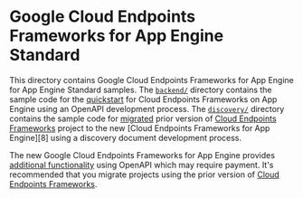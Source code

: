 # Google Cloud Endpoints Frameworks for App Engine Standard

This directory contains Google Cloud Endpoints Frameworks for App Engine for
App Engine Standard samples. The [`backend/`](backend/) directory contains the
sample code for the [quickstart][4] for Cloud Endpoints Frameworks on App Engine
using an OpenAPI development process. The [`discovery/`](discovery/) directory
contains the sample code for [migrated][2] prior version of [Cloud Endpoints
Frameworks][1] project to the new [Cloud Endpoints Frameworks for App Engine][8]
using a discovery document development process.

The new Google Cloud Endpoints Frameworks for App Engine provides
[additional functionality][3] using OpenAPI which may require payment.
It's recommended that you migrate projects using the prior version of [Cloud Endpoints Frameworks][1].


[1]: https://cloud.google.com/appengine/docs/java/endpoints/
[2]: https://cloud.google.com/appengine/docs/java/endpoints/migrating
[3]: https://cloud.google.com/endpoints/docs/frameworks/java/about-cloud-endpoints-frameworks
[4]: https://cloud.google.com/endpoints/docs/frameworks/java/quickstart-frameworks-java
